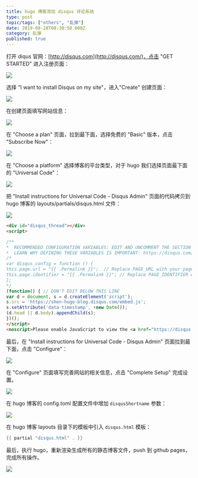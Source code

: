 ```yaml
---
title: hugo 博客添加 disqus 评论系统
type: post
topic/tags: ["others", "乱弹"]
date: 2019-08-28T08:30:50.000Z
category: 乱弹
published: true
---
```



打开 diqus 官网：[http://disqus.com](http://disqus.com/)，点击 "GET STARTED" 进入注册页面：

![](https://qiniu.bioinit.com/yuque/0/2019/png/126032/1567129486337-5a6bb0e9-7ad0-400d-9bbb-6362a44d8bba.png#align=left&display=inline&height=544&name=image.png&originHeight=544&originWidth=773&size=87116&status=done&width=773)

选择 "I want to install Disqus on my site"，进入"Create" 创建页面：

![](https://qiniu.bioinit.com/yuque/0/2019/png/126032/1567129711741-33a8fb63-56ca-42b3-80ee-a10626e2e344.png#align=left&display=inline&height=544&name=image.png&originHeight=544&originWidth=768&size=174049&status=done&width=768)

在创建页面填写网站信息：

![](https://qiniu.bioinit.com/yuque/0/2019/png/126032/1567131538176-6f483e24-15d8-4be0-b102-4a22f5ca758d.png#align=left&display=inline&height=544&name=image.png&originHeight=544&originWidth=768&size=72813&status=done&width=768)

在 "Choose a plan" 页面，拉到最下面，选择免费的 "Basic" 版本，点击 "Subscribe Now"：

![](https://qiniu.bioinit.com/yuque/0/2019/png/126032/1567131764891-262017a4-54f7-44c7-9844-38815debc193.png#align=left&display=inline&height=436&name=image.png&originHeight=436&originWidth=768&size=45567&status=done&width=768)

在 "Choose a platform" 选择博客的平台类型，对于 hugo 我们选择页面最下面的 "Universal Code"：

![](https://qiniu.bioinit.com/yuque/0/2019/png/126032/1567132017554-2c392abb-bce4-49aa-9ee3-aede20e7e4f3.png#align=left&display=inline&height=436&name=image.png&originHeight=436&originWidth=768&size=56672&status=done&width=768)

把 "Install instructions for Universal Code - Disqus Admin" 页面的代码拷贝到 hugo 博客的 layouts/partials/disqus.html 文件：

![](https://qiniu.bioinit.com/yuque/0/2019/png/126032/1567132211441-46b9fe46-e2dc-4d89-8f2b-9f729fc8a6e6.png#align=left&display=inline&height=436&name=image.png&originHeight=436&originWidth=768&size=56370&status=done&width=768)

```html
<div id="disqus_thread"></div>
<script>

/**
*  RECOMMENDED CONFIGURATION VARIABLES: EDIT AND UNCOMMENT THE SECTION BELOW TO INSERT DYNAMIC VALUES FROM YOUR PLATFORM OR CMS.
*  LEARN WHY DEFINING THESE VARIABLES IS IMPORTANT: https://disqus.com/admin/universalcode/#configuration-variables*/
/*
var disqus_config = function () {
this.page.url = "{{ .Permalink }}";  // Replace PAGE_URL with your page's canonical URL variable
this.page.identifier = "{{ .Permalink }}"; // Replace PAGE_IDENTIFIER with your page's unique identifier variable
};
*/
(function() { // DON'T EDIT BELOW THIS LINE
var d = document, s = d.createElement('script');
s.src = 'https://shen-hugo-blog.disqus.com/embed.js';
s.setAttribute('data-timestamp', +new Date());
(d.head || d.body).appendChild(s);
})();
</script>
<noscript>Please enable JavaScript to view the <a href="https://disqus.com/?ref_noscript">comments powered by Disqus.</a></noscript>
```

最后，在 "Install instructions for Universal Code - Disqus Admin" 页面拉到最下面，点击 "Configure"：

![](https://qiniu.bioinit.com/yuque/0/2019/png/126032/1567133311537-3eac4d8f-8810-4a05-a60e-3137f528a29a.png#align=left&display=inline&height=436&name=image.png&originHeight=436&originWidth=768&size=52227&status=done&width=768)

在 "Configure" 页面填写完善网站的相关信息，点击 "Complete Setup" 完成设置。

![](https://qiniu.bioinit.com/yuque/0/2019/png/126032/1567133500623-f9a94853-b118-4afb-b061-0c03b622722c.png#align=left&display=inline&height=728&name=image.png&originHeight=728&originWidth=768&size=86458&status=done&width=768)

在 hugo 博客的 config.toml 配置文件中增加 `disqusShortname` 参数：

![](https://qiniu.bioinit.com/yuque/0/2019/png/126032/1567133698291-e3f12bf1-5bb9-4dfd-ab81-2702d843e5b6.png#align=left&display=inline&height=307&name=image.png&originHeight=307&originWidth=851&size=36383&status=done&width=851)

在 hugo 博客 layouts 目录下的模板中引入 `disqus.html` 模板：
```go
{{ partial "disqus.html" . }}
```

最后，执行 hugo，重新渲染生成所有的静态博客文件，push 到 github pages，完成所有操作。

![](https://qiniu.bioinit.com/yuque/0/2019/png/126032/1567134788302-d07a70d3-dc3a-4102-a408-f88e2cffff08.png#align=left&display=inline&height=379&name=image.png&originHeight=379&originWidth=682&size=30797&status=done&width=682)
